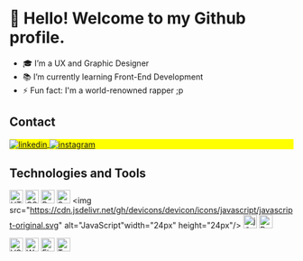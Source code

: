# 👋 Hello! Welcome to my Github profile.

- 🎓 I’m a UX and Graphic Designer <!-- - 🔭 I’m currently working at [Link visible name](https://address.com) -->
- 📚 I’m currently learning Front-End Development
- ⚡ Fun fact: I'm a world-renowned rapper ;p

## Contact

<p align="left" style="background:yellow">
<a href="https://linkedin.com/in/gprado-dev" target="_blank">
  <img align="center" src="https://img.shields.io/badge/-gprado.dev-05122A?style=flat&logo=linkedin" alt="linkedin"/>
</a>
<a href="https://instagram.com/pradorap" target="_blank">
 <img align="center" src="https://img.shields.io/badge/-pradorap-05122A?style=flat&logo=instagram" alt="instagram"/>
</a>
</p>

## Technologies and Tools

<a><img src="https://cdn.jsdelivr.net/gh/devicons/devicon/icons/html5/html5-original.svg" alt="HTML5" width="24px" height="24px"/></a>
<a><img src="https://cdn.jsdelivr.net/gh/devicons/devicon/icons/css3/css3-original.svg" alt="CSS3" width="24px" height="24px"/></a>
<a><img src="https://cdn.jsdelivr.net/gh/devicons/devicon/icons/bootstrap/bootstrap-original.svg" alt="Bootstrap" width="24px" height="24px"/></a>
<a><img src="https://cdn.jsdelivr.net/gh/devicons/devicon/icons/sass/sass-original.svg" alt="Sass" width="24px" height="24px"/></a>
<a><img src="https://cdn.jsdelivr.net/gh/devicons/devicon/icons/javascript/javascript-original.svg" alt="JavaScript"width="24px" height="24px"/></a>
<a><img src="https://cdn.jsdelivr.net/gh/devicons/devicon/icons/jquery/jquery-original.svg" alt="jQuery" width="24px" height="24px"/></a>
<a><img src="https://cdn.jsdelivr.net/gh/devicons/devicon/icons/react/react-original.svg" alt="React" width="24px" height="24px"/></a>

<a><img src="https://cdn.jsdelivr.net/gh/devicons/devicon/icons/vscode/vscode-original.svg" alt="VSCode" width="24px" height="24px"/></a>
<a><img src="https://cdn.jsdelivr.net/gh/devicons/devicon/icons/wordpress/wordpress-plain.svg" alt="WordPress" width="24px" height="24px"/></a>
<a><img src="https://cdn.jsdelivr.net/gh/devicons/devicon/icons/figma/figma-original.svg" alt="Figma" width="24px" height="24px"/></a>
<a><img src="https://cdn.jsdelivr.net/gh/devicons/devicon/icons/trello/trello-plain.svg" alt="Trello" width="24px" height="24px"/></a>
<!--
**gprado-dev/gprado-dev** is a ✨ _special_ ✨ repository because its `README.md` (this file) appears on your GitHub profile.

Here are some ideas to get you started:

- 🔭 I’m currently working on ...
- 🌱 I’m currently learning ...
- 👯 I’m looking to collaborate on ...
- 🤔 I’m looking for help with ...
- 💬 Ask me about ...
- 📫 How to reach me: ...
- 😄 Pronouns: ...
- ⚡ Fun fact: ...
-->
